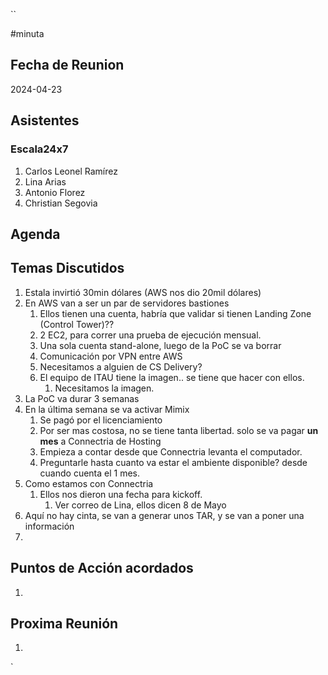 ``

#minuta
## Fecha de Reunion
2024-04-23

## Asistentes

### Escala24x7
1. Carlos Leonel Ramírez
2. Lina Arias
3. Antonio Florez
4. Christian Segovia

## Agenda

## Temas Discutidos
1. Estala invirtió 30min dólares (AWS nos dio 20mil dólares)
2. En AWS van a ser un par de servidores bastiones
	1. Ellos tienen una cuenta, habría que validar si tienen Landing Zone (Control Tower)??
	2. 2 EC2, para correr una prueba de ejecución mensual.
	3. Una sola cuenta stand-alone, luego de la PoC se va borrar
	4. Comunicación por VPN entre AWS
	5. Necesitamos a alguien de CS Delivery?
	6. El equipo de ITAU tiene la imagen.. se tiene que hacer con ellos.
		1. Necesitamos la imagen.
3. La PoC va durar 3 semanas
4. En la última semana se va activar Mimix
	1. Se pagó por el licenciamiento
	2. Por ser mas costosa, no se tiene tanta libertad. solo se va pagar **un mes** a Connectria de Hosting
	3. Empieza a contar desde que Connectria levanta el computador.
	4. Preguntarle hasta cuanto va estar el ambiente disponible? desde cuando cuenta el 1 mes.
5. Como estamos con Connectria
	1. Ellos nos dieron una fecha para kickoff.
		1. Ver correo de Lina, ellos dicen 8 de Mayo
6. Aquí no hay cinta, se van a generar unos TAR, y se van a poner una información
7. 

## Puntos de Acción acordados
1. 

## Proxima Reunión
1.  

`